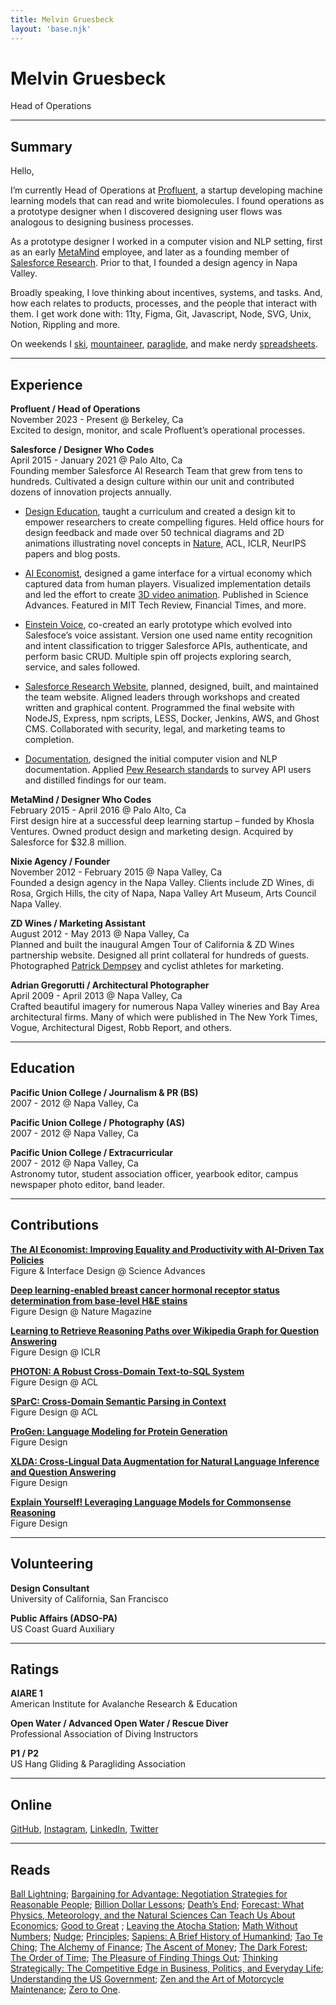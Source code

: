 ```yaml
---
title: Melvin Gruesbeck
layout: 'base.njk'
---
```


# Melvin Gruesbeck
Head of Operations

---

## Summary

Hello,

I’m currently Head of Operations at [Profluent](https://www.profluent.bio/), a startup developing machine learning models that can read and write biomolecules. I found operations as a prototype designer when I discovered designing user flows was analogous to designing business processes.

As a prototype designer I worked in a computer vision and NLP setting, first as an early [MetaMind](https://venturebeat.com/2016/04/04/salesforce-buys-hot-deep-learning-startup-metamind-services-shutting-down-may-4/) employee, and later as a founding member of [Salesforce Research](https://www.salesforceairesearch.com/). Prior to that, I founded a design agency in Napa Valley.

Broadly speaking, I love thinking about incentives, systems, and tasks. And, how each relates to products, processes, and the people that interact with them. I get work done with: 11ty, Figma, Git, Javascript, Node, SVG, Unix, Notion, Rippling and more.

On weekends I [ski](https://www.instagram.com/p/CbLvhBKPDY-/), [mountaineer](https://docs.google.com/document/d/1ol8zGVx0idn4PJfGxyta_36Oga0kMZm5m3He03T-JCc/edit), [paraglide](https://www.instagram.com/p/B_d7F5YhUcD/), and make nerdy [spreadsheets](https://docs.google.com/spreadsheets/d/140L1GhbZXHXsbJdI6eYurpDyTWKa8owp57K_modYM7w/edit?usp=sharing).

---

## Experience
**Profluent / Head of Operations** \
November 2023 - Present @ Berkeley, Ca \
Excited to design, monitor, and scale Profluent’s operational processes. 

**Salesforce / Designer Who Codes** \
April 2015 - January 2021 @ Palo Alto, Ca \
Founding member Salesforce AI Research Team that grew from tens to hundreds. Cultivated a design culture within our unit and contributed dozens of innovation projects annually.

- [Design Education](https://twitter.com/AkariAsai/status/1202638064440365056), taught a curriculum and created a design kit to empower researchers to create compelling figures. Held office hours for design feedback and made over 50 technical diagrams and 2D animations illustrating novel concepts in [Nature](https://www.nature.com/articles/s41467-020-19334-3), ACL, ICLR, NeurIPS papers and blog posts.

- [AI Economist](https://blog.einstein.ai/the-ai-economist/), designed a game interface for a virtual economy which captured data from human players. Visualized implementation details and led the effort to create [3D video animation](https://www.youtube.com/watch?v=4iQUcGyQhdA). Published in Science Advances. Featured in MIT Tech Review, Financial Times, and more.

- [Einstein Voice](https://www.salesforce.com/products/einstein/einstein-voice/), co-created an early prototype which evolved into Salesfoce’s voice assistant. Version one used name entity recognition and intent classification to trigger Salesforce APIs, authenticate, and perform basic CRUD. Multiple spin off projects exploring search, service, and sales followed.

- [Salesforce Research Website](https://web.archive.org/web/20201105041529/http://einstein.ai/), planned, designed, built, and maintained the team website. Aligned leaders through workshops and created written and graphical content. Programmed the final website with NodeJS, Express, npm scripts, LESS, Docker, Jenkins, AWS, and Ghost CMS. Collaborated with security, legal, and marketing teams to completion.

- [Documentation](https://metamind.readme.io/docs), designed the initial computer vision and NLP documentation. Applied [Pew Research standards](https://www.pewresearch.org/our-methods/u-s-surveys/writing-survey-questions/) to survey API users and distilled findings for our team.

**MetaMind / Designer Who Codes** \
February 2015 - April 2016 @ Palo Alto, Ca \
First design hire at a successful deep learning startup – funded by Khosla Ventures. Owned product design and marketing design. Acquired by Salesforce for $32.8 million.

**Nixie Agency / Founder** \
November 2012 - February 2015 @ Napa Valley, Ca \
Founded a design agency in the Napa Valley. Clients include ZD Wines, di Rosa, Grgich Hills, the city of Napa, Napa Valley Art Museum, Arts Council Napa Valley.

**ZD Wines / Marketing Assistant** \
August 2012 - May 2013 @ Napa Valley, Ca \
Planned and built the inaugural Amgen Tour of California & ZD Wines partnership website. Designed all print collateral for hundreds of guests. Photographed [Patrick Dempsey](https://www.instagram.com/p/uSSmJPGP99/) and cyclist athletes for marketing.

**Adrian Gregorutti / Architectural Photographer** \
April 2009 - April 2013 @ Napa Valley, Ca \
Crafted beautiful imagery for numerous Napa Valley wineries and Bay Area architectural firms. Many of which were published in The New York Times, Vogue, Architectural Digest, Robb Report, and others.

---

## Education 

**Pacific Union College / Journalism & PR (BS)** \
2007 - 2012 @ Napa Valley, Ca

**Pacific Union College / Photography (AS)** \
2007 - 2012 @ Napa Valley, Ca

**Pacific Union College / Extracurricular** \
2007 - 2012 @ Napa Valley, Ca \
Astronomy tutor, student association officer, yearbook editor, campus newspaper photo editor, band leader.

---

## Contributions
[**The AI Economist: Improving Equality and Productivity with AI-Driven Tax Policies**](https://arxiv.org/pdf/2004.13332.pdf) \
Figure & Interface Design @ Science Advances

[**Deep learning-enabled breast cancer hormonal receptor status determination from base-level H&E stains**](https://www.nature.com/articles/s41467-020-19334-3) \
Figure Design @ Nature Magazine

[**Learning to Retrieve Reasoning Paths over Wikipedia Graph for Question Answering**](https://arxiv.org/pdf/1911.10470.pdf) \
Figure Design @ ICLR

[**PHOTON: A Robust Cross-Domain Text-to-SQL System**](https://arxiv.org/pdf/2007.15280.pdf) \
Figure Design @ ACL

[**SParC: Cross-Domain Semantic Parsing in Context** ](https://yale-lily.github.io/sparc) \
Figure Design @ ACL

[**ProGen: Language Modeling for Protein Generation**](https://www.biorxiv.org/content/10.1101/2020.03.07.982272v2.full.pdf) \
Figure Design

[**XLDA: Cross-Lingual Data Augmentation for Natural Language Inference and Question Answering**](https://arxiv.org/pdf/1905.11471.pdf) \
Figure Design

[**Explain Yourself! Leveraging Language Models for Commonsense Reasoning**](https://arxiv.org/pdf/1906.02361.pdf) \
Figure Design

---

## Volunteering 
**Design Consultant** \
University of California, San Francisco

**Public Affairs (ADSO-PA)** \
US Coast Guard Auxiliary

---

## Ratings
**AIARE 1** \
American Institute for Avalanche Research & Education

**Open Water / Advanced Open Water / Rescue Diver** \
Professional Association of Diving Instructors

**P1 / P2** \
US Hang Gliding & Paragliding Association

---

## Online
[GitHub](https://github.com/mgruesbeck), [Instagram](https://www.instagram.com/melvingruesbeck/), [LinkedIn](https://www.linkedin.com/in/melvingruesbeck/), [Twitter](https://twitter.com/melvingruesbeck)

---

## Reads
[Ball Lightning](https://en.wikipedia.org/wiki/Ball_Lightning_(novel)); [Bargaining for Advantage: Negotiation Strategies for
Reasonable People](https://archive.org/details/bargainingforadv00gric_0); [Billion Dollar Lessons](https://archive.org/details/billiondollarles00carr); [Death’s End](https://en.wikipedia.org/wiki/Death%27s_End); [Forecast: What
Physics, Meteorology, and the Natural Sciences Can Teach Us About
Economics](https://archive.org/details/forecastwhatphys0000buch); [Good to Great](https://en.wikipedia.org/wiki/Good_to_Great) ; [Leaving the Atocha Station](https://en.wikipedia.org/wiki/Leaving_the_Atocha_Station); [Math Without
Numbers](https://milobeckman.com/home-2021.html); [Nudge](https://en.wikipedia.org/wiki/Nudge_\(book\)); [Principles](https://www.principles.com/); [Sapiens: A Brief History of Humankind](https://en.wikipedia.org/wiki/Sapiens:_A_Brief_History_of_Humankind); [Tao
Te Ching](https://en.wikipedia.org/wiki/Tao_Te_Ching); [The Alchemy of Finance](https://archive.org/details/alchemyoffinance0000soro); [The Ascent of Money](https://en.wikipedia.org/wiki/The_Ascent_of_Money); [The Dark Forest](https://en.wikipedia.org/wiki/The_Dark_Forest);
[The Order of Time](https://en.wikipedia.org/wiki/The_Order_of_Time_\(book\)); [The Pleasure of Finding Things Out](https://en.wikipedia.org/wiki/The_Pleasure_of_Finding_Things_Out); [Thinking
Strategically: The Competitive Edge in Business, Politics, and Everyday
Life](https://en.wikipedia.org/wiki/Thinking_Strategically); [Understanding the US Government](https://www.wondrium.com/understanding-the-us-government?plus=y&tn=Our+Newest+Courses_5_0); [Zen and the Art of Motorcycle
Maintenance](https://en.wikipedia.org/wiki/Zen_and_the_Art_of_Motorcycle_Maintenance); [Zero to One](https://en.wikipedia.org/wiki/Zero_to_One).